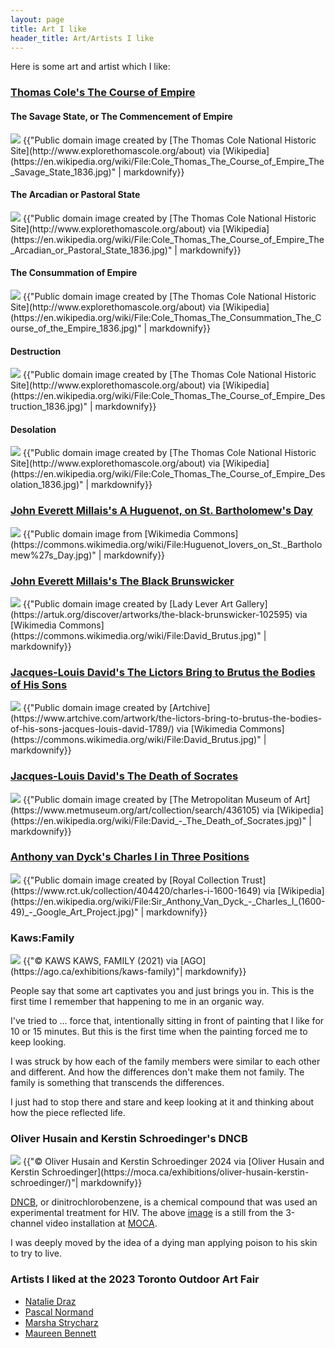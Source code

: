 ```yaml
---
layout: page
title: Art I like
header_title: Art/Artists I like
---
```


Here is some art and artist which I like:

<!-- ### Catherine Jeffrey's November Rain, Bay and Dundas (Toronto) -->
<!-- - https://digitalarchive.tpl.ca/objects/281918/november-rain-bay-and-dundas-toronto?ctx=fb2689d2348e8cfcb0ab9464b5a98f723f7d0bcd&idx=1  -->

### [Thomas Cole's The Course of Empire](https://en.wikipedia.org/wiki/The_Course_of_Empire_(paintings)#The_Savage_State,_or_The_Commencement_of_Empire)

#### The Savage State, or The Commencement of Empire

<img src="/assets/art/thomas_cole/Cole_Thomas_The_Course_of_Empire_The_Savage_State_1836.jpg">
{{"Public domain image created by [The Thomas Cole National Historic Site](http://www.explorethomascole.org/about) via [Wikipedia](https://en.wikipedia.org/wiki/File:Cole_Thomas_The_Course_of_Empire_The_Savage_State_1836.jpg)" | markdownify}}

#### The Arcadian or Pastoral State
<img src="/assets/art/thomas_cole/Cole_Thomas_The_Course_of_Empire_The_Arcadian_or_Pastoral_State_1836.jpg">
{{"Public domain image created by [The Thomas Cole National Historic Site](http://www.explorethomascole.org/about) via [Wikipedia](https://en.wikipedia.org/wiki/File:Cole_Thomas_The_Course_of_Empire_The_Arcadian_or_Pastoral_State_1836.jpg)" | markdownify}}

#### The Consummation of Empire
<img src="/assets/art/thomas_cole/Cole_Thomas_The_Consummation_The_Course_of_the_Empire_1836.jpg">
{{"Public domain image created by [The Thomas Cole National Historic Site](http://www.explorethomascole.org/about) via [Wikipedia](https://en.wikipedia.org/wiki/File:Cole_Thomas_The_Consummation_The_Course_of_the_Empire_1836.jpg)" | markdownify}}

#### Destruction
<img src="/assets/art/thomas_cole/Cole_Thomas_The_Course_of_Empire_Destruction_1836.jpg">
{{"Public domain image created by [The Thomas Cole National Historic Site](http://www.explorethomascole.org/about) via [Wikipedia](https://en.wikipedia.org/wiki/File:Cole_Thomas_The_Course_of_Empire_Destruction_1836.jpg)" | markdownify}}

#### Desolation
<img src ="/assets/art/thomas_cole/Cole_Thomas_The_Course_of_Empire_Desolation_1836.jpg">
{{"Public domain image created by [The Thomas Cole National Historic Site](http://www.explorethomascole.org/about) via [Wikipedia](https://en.wikipedia.org/wiki/File:Cole_Thomas_The_Course_of_Empire_Desolation_1836.jpg)" | markdownify}}


### [John Everett Millais's A Huguenot, on St. Bartholomew's Day](https://en.wikipedia.org/wiki/A_Huguenot,_on_St._Bartholomew%27s_Day)
<img src ="/assets/art/john_everett_millais/Huguenot_lovers_on_St._Bartholomew's_Day.jpg">
{{"Public domain image from [Wikimedia Commons](https://commons.wikimedia.org/wiki/File:Huguenot_lovers_on_St._Bartholomew%27s_Day.jpg)" | markdownify}}

### [ John Everett Millais's The Black Brunswicker](https://en.wikipedia.org/wiki/The_Black_Brunswicker)
<img src ="/assets/art/john_everett_millais/John_Everett_Millais_The_Black_Brunswicker.jpg">
{{"Public domain image created by [Lady Lever Art Gallery](https://artuk.org/discover/artworks/the-black-brunswicker-102595) via [Wikimedia Commons](https://commons.wikimedia.org/wiki/File:David_Brutus.jpg)" | markdownify}}

### [Jacques-Louis David's The Lictors Bring to Brutus the Bodies of His Sons](https://en.wikipedia.org/wiki/The_Lictors_Bring_to_Brutus_the_Bodies_of_His_Sons)
<img src ="/assets/art/jacques_louis_david/jacques_louis_david_the_lictors_bring_to_brutus_the_bodies_of_his_sons.jpg">
{{"Public domain image created by [Artchive](https://www.artchive.com/artwork/the-lictors-bring-to-brutus-the-bodies-of-his-sons-jacques-louis-david-1789/) via [Wikimedia Commons](https://commons.wikimedia.org/wiki/File:David_Brutus.jpg)" | markdownify}}

### [Jacques-Louis David's The Death of Socrates](https://www.youtube.com/watch?v=rKhfFBbVtFg)
<img src ="/assets/art/jacques_louis_david/jacques_louis_david_the_death_of_socrates.jpg">
{{"Public domain image created by [The Metropolitan Museum of Art](https://www.metmuseum.org/art/collection/search/436105) via [Wikipedia](https://en.wikipedia.org/wiki/File:David_-_The_Death_of_Socrates.jpg)" | markdownify}}

### [Anthony van Dyck's Charles I in Three Positions](https://en.wikipedia.org/wiki/Charles_I_in_Three_Positions)
<img src ="/assets/art/anthony_van_dyck/Sir_Anthony_Van_Dyck_-_Charles_I_(1600-49)_-_Google_Art_Project.jpg">
<!--From https://en.wikipedia.org/wiki/File:Sir_Anthony_Van_Dyck_-_Charles_I_(1600-49)_-_Google_Art_Project.jpg -->
{{"Public domain image created by [Royal Collection Trust](https://www.rct.uk/collection/404420/charles-i-1600-1649) via [Wikipedia](https://en.wikipedia.org/wiki/File:Sir_Anthony_Van_Dyck_-_Charles_I_(1600-49)_-_Google_Art_Project.jpg)" | markdownify}}

### Kaws:Family
<img src ="/assets/art/kaws_family/13028.5199.1_KAWS_FAMILY_88in_Ed1_Final_002_DA EDIT2.png">
{{"© KAWS KAWS, FAMILY (2021) via [AGO](https://ago.ca/exhibitions/kaws-family)"| markdownify}}

People say that some art captivates you and just brings you in.
This is the first time I remember that happening to me in an organic way. 

I've tried to ... force that, intentionally sitting in front of painting that I like for 10 or 15 minutes. But this is the first time when the painting forced me to keep looking. 

I was struck by how each of the family members were similar to each other and different. And how the differences don't make them not family. The family is something that transcends the differences.

I just had to stop there and stare and keep looking at it and thinking about how the piece reflected life.


### Oliver Husain and Kerstin Schroedinger's DNCB
<img src ="/assets/art/oliver_husain_kerstin_schroedinger/MOCA_DNCB.jpg">
{{"© Oliver Husain and Kerstin Schroedinger 2024 via [Oliver Husain and Kerstin Schroedinger](https://moca.ca/exhibitions/oliver-husain-kerstin-schroedinger/)"| markdownify}}
<!--- 
Oliver Husain and Kerstin Schroedinger, DNCB, 2021. Three-channel installation: colour video with sound (10 min), 16mm silent film projection (5 min 30 sec), audio interviews (10 min). Installation view, GTA24 at MOCA Toronto, 2024. © and courtesy the artists. Photo: LF Documentation. --->

[DNCB](https://en.wikipedia.org/wiki/2,4-Dinitrochlorobenzene), or dinitrochlorobenzene, is a chemical compound that was used an experimental treatment for HIV. The above [image](https://moca.ca/exhibitions/oliver-husain-kerstin-schroedinger/) is a still from the 3-channel video installation at [MOCA](moca.ca).

I was deeply moved by the idea of a dying man applying poison to his skin to try to live.

### Artists I liked at the 2023 Toronto Outdoor Art Fair
- [Natalie Draz ](https://www.nataliedraz.com/)
- [Pascal Normand](https://www.nataliedraz.com/collections/original-artwork)
- [Marsha Strycharz](https://marshastrycharz.com/)
- [Maureen Bennett](https://www.timesgonebystudio.com/)